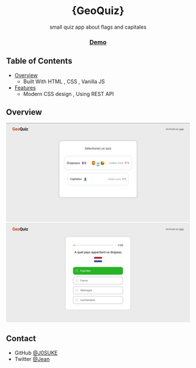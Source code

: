 <!-- Please update value in the {}  -->

<h1 align="center">{GeoQuiz}</h1>

<div align="center">
   small quiz app about flags and capitales
</div>

<div align="center">
  <h3>
    <a href="https://j0suke.github.io/Geography-quiz-app/">
      Demo
    </a>
  </h3>
</div>

## Table of Contents

- [Overview](#overview)
  - Built With HTML , CSS , Vanilla JS
- [Features](#features)
  - Modern CSS design , Using REST API

## Overview

![screenshot](screenshots/home.png)
![screenshot](screenshots/quiz.png)


## Contact

- GitHub [@J0SUKE](https://github.com/J0SUKE/)
- Twitter [@Jean](https://twitter.com/Jean_M_____I)
